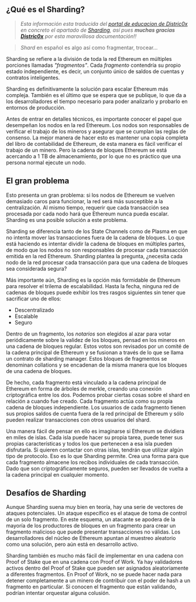 ## ¿Qué es el Sharding?

>_Esta información esta traducida del [portal de educacion de Distric0x](https://education.district0x.io/) en concreto el apartado de [Sharding](https://education.district0x.io/general-topics/understanding-ethereum/ethereum-sharding-explained/), así pues **muchas gracias [Distric0x](https://district0x.io)** por esta maravillosa documentación!!_

>_Shard_ en español es algo así como fragmentar, trocear...

Sharding se refiere a la división de toda la red Ethereum en múltiples porciones llamadas _"fragmentos"_. Cada _fragmento_ contendría su propio estado independiente, es decir, un conjunto único de saldos de cuentas y contratos inteligentes.

Sharding es definitivamente la solución para escalar Ethereum más compleja. También es el último que se espera que se publique, lo que da a los desarrolladores el tiempo necesario para poder analizarlo y probarlo en entornos de producción.

Antes de entrar en detalles técnicos, es importante conocer el papel que desempeñan los nodos en la red Ethereum. Los nodos son responsables de verificar el trabajo de los mineros y asegurar que se cumplan las reglas de consenso. La mejor manera de hacer esto es mantener una copia completa del libro de contabilidad de Ethereum, de esta manera es fácil verificar el trabajo de un minero. Pero la cadena de bloques Ethereum se está acercando a 1 TB de almacenamiento, por lo que no es práctico que una persona normal ejecute un nodo.

## El gran problema

Esto presenta un gran problema: si los nodos de Ethereum se vuelven demasiado caros para funcionar, la red será más susceptible a la centralización. Al mismo tiempo, requerir que cada transacción sea procesada por cada nodo hará que Ethereum nunca pueda escalar. Sharding es una posible solución a este problema.

Sharding se diferencia tanto de los State Channels como de Plasma en que no intenta mover las transacciones fuera de la cadena de bloques. Lo que está haciendo es intentar dividir la cadena de bloques en múltiples partes, de modo que los nodos no son responsables de procesar cada transacción emitida en la red Ethereum. Sharding plantea la pregunta, ¿necesita cada nodo de la red procesar cada transacción para que una cadena de bloques sea considerada segura?

Más importante aún, Sharding es la opción más formidable de Ethereum para resolver el trilema de escalabilidad. Hasta la fecha, ninguna red de cadenas de bloques puede exhibir los tres rasgos siguientes sin tener que sacrificar uno de ellos:

* Descentralizado
* Escalable
* Seguro

Dentro de un fragmento, los _notarios_ son elegidos al azar para votar periódicamente sobre la validez de los bloques, pensad en los mineros en una cadena de bloques regular. Estos votos son revisados por un comité de la cadena principal de Ethereum y se fusionan a través de lo que se llama un contrato de sharding manager. Estos bloques de fragmentos se denominan collations y se encadenan de la misma manera que los bloques de una cadena de bloques.

De hecho, cada fragmento está vinculado a la cadena principal de Ethereum en forma de árboles de merkle, creando una conexión criptográfica entre los dos. Podemos probar ciertas cosas sobre el shard en relación a cuando fue creado. Cada fragmento actúa como su propia cadena de bloques independiente. Los usuarios de cada fragmento tienen sus propios saldos de cuenta fuera de la red principal de Ethereum y sólo pueden realizar transacciones con otros usuarios del shard.

Una manera fácil de pensar en ello es imaginarse si Ethereum se dividiera en miles de islas. Cada isla puede hacer su propia tarea, puede tener sus propias características y todos los que pertenecen a esa isla pueden disfrutarla. Si quieren contactar con otras islas, tendrán que utilizar algún tipo de protocolo. Eso es lo que Sharding permite. Crea una forma para que cada fragmento almacene los recibos individuales de cada transacción. Dado que son criptográficamente seguros, pueden ser llevados de vuelta a la cadena principal en cualquier momento.

## Desafíos de Sharding

Aunque Sharding suena muy bien en teoría, hay una serie de vectores de ataques potenciales. Un ataque específico es el ataque de toma de control de un solo fragmento. En este esquema, un atacante se apodera de la mayoría de los productores de bloques en un fragmento para crear un fragmento malicioso que puede presentar transacciones no válidas. Los desarrolladores del núcleo de Ethereum apuntan al muestreo aleatorio como una solución, pero aún está en desarrollo activo.

Sharding también es mucho más fácil de implementar en una cadena con Proof of Stake que en una cadena con Proof of Work. Ya hay validadores activos dentro del Proof of Stake que pueden ser asignados aleatoriamente a diferentes fragmentos. En Proof of Work, no se puede hacer nada para detener completamente a un minero de contribuir con el poder de hash a un fragmento en particular. Si conocen el fragmento que están validando, podrían intentar orquestar alguna colusión.
